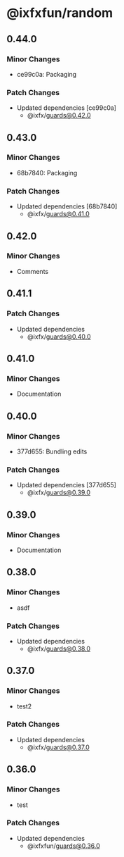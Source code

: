 # @ixfxfun/random

## 0.44.0

### Minor Changes

- ce99c0a: Packaging

### Patch Changes

- Updated dependencies [ce99c0a]
  - @ixfx/guards@0.42.0

## 0.43.0

### Minor Changes

- 68b7840: Packaging

### Patch Changes

- Updated dependencies [68b7840]
  - @ixfx/guards@0.41.0

## 0.42.0

### Minor Changes

- Comments

## 0.41.1

### Patch Changes

- Updated dependencies
  - @ixfx/guards@0.40.0

## 0.41.0

### Minor Changes

- Documentation

## 0.40.0

### Minor Changes

- 377d655: Bundling edits

### Patch Changes

- Updated dependencies [377d655]
  - @ixfx/guards@0.39.0

## 0.39.0

### Minor Changes

- Documentation

## 0.38.0

### Minor Changes

- asdf

### Patch Changes

- Updated dependencies
  - @ixfx/guards@0.38.0

## 0.37.0

### Minor Changes

- test2

### Patch Changes

- Updated dependencies
  - @ixfx/guards@0.37.0

## 0.36.0

### Minor Changes

- test

### Patch Changes

- Updated dependencies
  - @ixfxfun/guards@0.36.0
